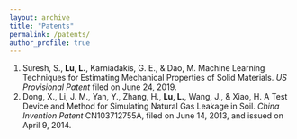 ```yaml
---
layout: archive
title: "Patents"
permalink: /patents/
author_profile: true
---
```


1. Suresh, S., **Lu, L.**, Karniadakis, G. E., & Dao, M. Machine Learning Techniques for Estimating Mechanical Properties of Solid Materials. *US Provisional Patent* filed on June 24, 2019.
1. Dong, X., Li, J. M., Yan, Y., Zhang, H., **Lu, L.**, Wang, J., & Xiao, H. A Test Device and Method for Simulating Natural Gas Leakage in Soil. *China Invention Patent* CN103712755A, filed on June 14, 2013, and issued on April 9, 2014.